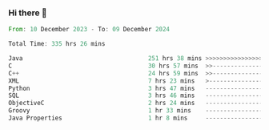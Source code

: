 ### Hi there 👋

<!--
**luoxuanzao/luoxuanzao** is a ✨ _special_ ✨ repository because its `README.md` (this file) appears on your GitHub profile.

Here are some ideas to get you started:

- 🔭 I’m currently working on ...
- 🌱 I’m currently learning ...
- 👯 I’m looking to collaborate on ...
- 🤔 I’m looking for help with ...
- 💬 Ask me about ...
- 📫 How to reach me: ...
- 😄 Pronouns: ...
- ⚡ Fun fact: ...
-->

<!--START_SECTION:waka-->

```rust
From: 10 December 2023 - To: 09 December 2024

Total Time: 335 hrs 26 mins

Java                                   251 hrs 38 mins >>>>>>>>>>>>>>>>>>>------   74.99 %
C                                      30 hrs 57 mins  >>-----------------------   09.23 %
C++                                    24 hrs 59 mins  >>-----------------------   07.45 %
XML                                    7 hrs 23 mins   >------------------------   02.20 %
Python                                 3 hrs 47 mins   -------------------------   01.13 %
SQL                                    3 hrs 46 mins   -------------------------   01.12 %
ObjectiveC                             2 hrs 24 mins   -------------------------   00.72 %
Groovy                                 1 hr 33 mins    -------------------------   00.47 %
Java Properties                        1 hr 8 mins     -------------------------   00.34 %
```

<!--END_SECTION:waka-->
